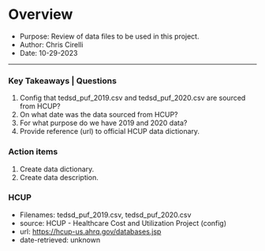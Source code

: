 # Overview
- Purpose:  Review of data files to be used in this project.
- Author: Chris Cirelli
- Date: 10-29-2023

---

### Key Takeaways | Questions
1. Config that tedsd_puf_2019.csv and tedsd_puf_2020.csv are sourced from HCUP?
2. On what date was the data sourced from HCUP?
3. For what purpose do we have 2019 and 2020 data?
4. Provide reference (url) to official HCUP data dictionary.

### Action items
1. Create data dictionary.
2. Create data description.

### HCUP
- Filenames: tedsd_puf_2019.csv, tedsd_puf_2020.csv
- source: HCUP - Healthcare Cost and Utilization Project (config)
- url: https://hcup-us.ahrq.gov/databases.jsp
- date-retrieved: unknown
